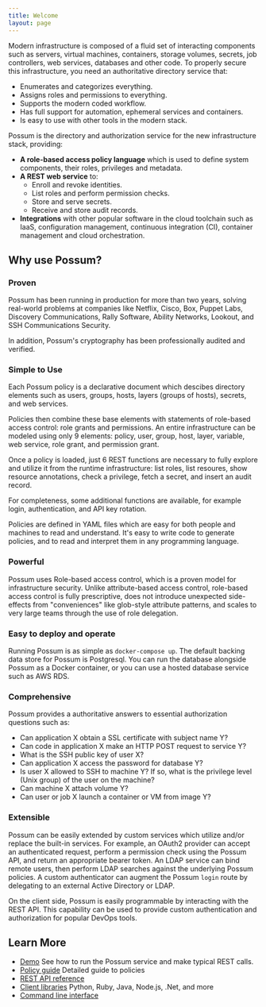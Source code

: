 ```yaml
---
title: Welcome
layout: page
---
```


Modern infrastructure is composed of a fluid set of interacting components such as servers, virtual machines, containers, storage volumes, secrets, job controllers, web services, databases and other code. To properly secure this infrastructure, you need an authoritative
directory service that:

* Enumerates and categorizes everything.
* Assigns roles and permissions to everything.  
* Supports the modern coded workflow.
* Has full support for automation, ephemeral services and containers.
* Is easy to use with other tools in the modern stack.

Possum is the directory and authorization service for the new infrastructure stack, providing:

* **A role-based access policy language** which is used to define system components, their roles, privileges and metadata.
* **A REST web service** to:
  * Enroll and revoke identities.
  * List roles and perform permission checks.
  * Store and serve secrets.
  * Receive and store audit records.
* **Integrations** with other popular software in the cloud toolchain such as IaaS, configuration management, continuous integration (CI), container management and cloud orchestration.

## Why use Possum?

### Proven

Possum has been running in production for more than two years, solving real-world problems at companies like Netflix, Cisco, Box, Puppet Labs, Discovery Communications, Rally Software, Ability Networks, Lookout, and SSH Communications Security. 

In addition, Possum's cryptography has been professionally audited and verified.

### Simple to Use

Each Possum policy is a declarative document which descibes directory elements such as users, groups, hosts, layers (groups of hosts), secrets, and web services. 

Policies then combine these base elements with statements of role-based access control: role grants and permissions. An entire infrastructure can be modeled using only 9 elements: policy, user, group, host, layer, variable, web service, role grant, and permission grant. 

Once a policy is loaded, just 6 REST functions are necessary to fully explore and utilize it from the runtime infrastructure: list roles, list resoures, show resource annotations, check a privilege, fetch a secret, and insert an audit record.

For completeness, some additional functions are available, for example login, authentication, and API key rotation.

Policies are defined in YAML files which are easy for both people and machines to read and understand. It's easy to write code to generate policies, and to read and interpret them in any programming language.

### Powerful

Possum uses Role-based access control, which is a proven model for infrastructure security. Unlike attribute-based access control, role-based access control is fully prescriptive, does not introduce unexpected side-effects from "conveniences" like glob-style attribute patterns, and scales to very large teams through the use of role delegation. 

### Easy to deploy and operate

Running Possum is as simple as `docker-compose up`. The default backing data store for Possum is Postgresql. You can run the database alongside Possum as a Docker container, or you can use a hosted database service such as AWS RDS.

### Comprehensive

Possum provides a authoritative answers to essential authorization questions such as:

* Can application X obtain a SSL certificate with subject name Y?
* Can code in application X make an HTTP POST request to service Y?
* What is the SSH public key of user X?
* Can application X access the password for database Y?
* Is user X allowed to SSH to machine Y? If so, what is the privilege level (Unix group) of the user on the machine?
* Can machine X attach volume Y?
* Can user or job X launch a container or VM from image Y?

### Extensible

Possum can be easily extended by custom services which utilize and/or replace the built-in services. For example, an OAuth2 provider can accept an authenticated request, perform a permission check using the Possum API, and return an appropriate bearer token. An LDAP service can bind remote users, then perform LDAP searches against the underlying Possum policies. A custom authenticator can augment the Possum `login` route by delegating to an external Active Directory or LDAP. 

On the client side, Possum is easily programmable by interacting with the REST API. This capability can be used to provide custom authentication and authorization for popular DevOps tools.

## Learn More

* [Demo](demo.html) See how to run the Possum service and make typical REST calls.
* [Policy guide](policy.html) Detailed guide to policies
* [REST API reference]() 
* [Client libraries]() Python, Ruby, Java, Node.js, .Net, and more
* [Command line interface]()
